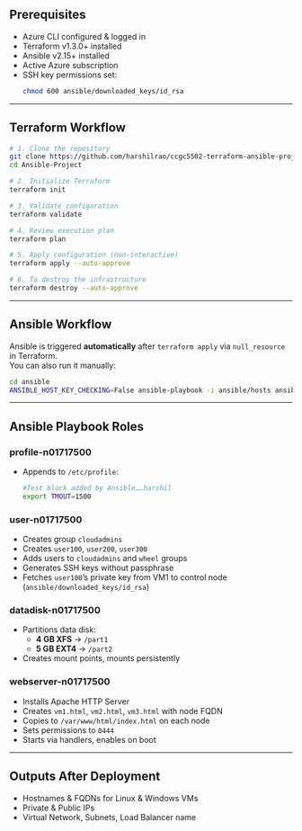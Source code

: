 ## Prerequisites
- Azure CLI configured & logged in
- Terraform v1.3.0+ installed
- Ansible v2.15+ installed
- Active Azure subscription
- SSH key permissions set:
  ```bash
  chmod 600 ansible/downloaded_keys/id_rsa
  ```

---

## Terraform Workflow
```bash
# 1. Clone the repository
git clone https://github.com/harshilrao/ccgc5502-terraform-ansible-project-harshil-rao
cd Ansible-Project

# 2. Initialize Terraform
terraform init

# 3. Validate configuration
terraform validate

# 4. Review execution plan
terraform plan

# 5. Apply configuration (non-interactive)
terraform apply --auto-approve

# 6. To destroy the infrastructure
terraform destroy --auto-approve
```

---

## Ansible Workflow
Ansible is triggered **automatically** after `terraform apply` via `null_resource` in Terraform.  
You can also run it manually:
```bash
cd ansible
ANSIBLE_HOST_KEY_CHECKING=False ansible-playbook -i ansible/hosts ansible/n01717500-playbook.yml  --private-key ansible/downloaded_keys/id_rsa
```

---

## Ansible Playbook Roles

### profile-n01717500
- Appends to `/etc/profile`:
  ```bash
  #Test block added by Ansible……harshil
  export TMOUT=1500
  ```

### user-n01717500
- Creates group `cloudadmins`
- Creates `user100`, `user200`, `user300`
- Adds users to `cloudadmins` and `wheel` groups
- Generates SSH keys without passphrase
- Fetches `user100`’s private key from VM1 to control node (`ansible/downloaded_keys/id_rsa`)

### datadisk-n01717500
- Partitions data disk:
  - **4 GB XFS** → `/part1`
  - **5 GB EXT4** → `/part2`
- Creates mount points, mounts persistently

### webserver-n01717500
- Installs Apache HTTP Server
- Creates `vm1.html`, `vm2.html`, `vm3.html` with node FQDN
- Copies to `/var/www/html/index.html` on each node
- Sets permissions to `0444`
- Starts via handlers, enables on boot

---

## Outputs After Deployment
- Hostnames & FQDNs for Linux & Windows VMs
- Private & Public IPs
- Virtual Network, Subnets, Load Balancer name
